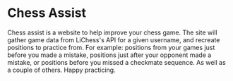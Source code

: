 # Chess Assist

Chess assist is a website to help improve your chess game. The site will gather game data from LiChess's API for a given username, and recreate positions to practice from. For example: positions from your games just before you made a mistake, positions just after your opponent made a mistake, or positions before you missed a checkmate sequence. As well as a couple of others. Happy practicing.